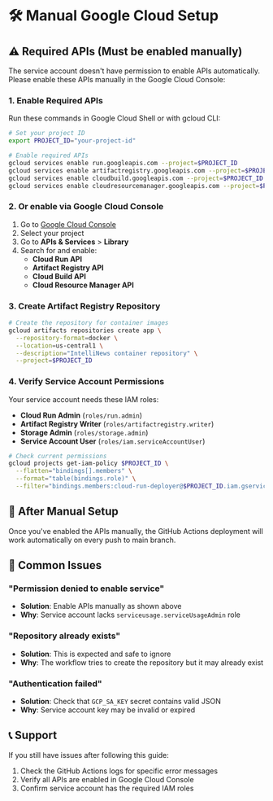# 🛠️ Manual Google Cloud Setup

## ⚠️ Required APIs (Must be enabled manually)

The service account doesn't have permission to enable APIs automatically. Please enable these APIs manually in the Google Cloud Console:

### 1. **Enable Required APIs**

Run these commands in Google Cloud Shell or with gcloud CLI:

```bash
# Set your project ID
export PROJECT_ID="your-project-id"

# Enable required APIs
gcloud services enable run.googleapis.com --project=$PROJECT_ID
gcloud services enable artifactregistry.googleapis.com --project=$PROJECT_ID
gcloud services enable cloudbuild.googleapis.com --project=$PROJECT_ID
gcloud services enable cloudresourcemanager.googleapis.com --project=$PROJECT_ID
```

### 2. **Or enable via Google Cloud Console**

1. Go to [Google Cloud Console](https://console.cloud.google.com/)
2. Select your project
3. Go to **APIs & Services** > **Library**
4. Search for and enable:
   - **Cloud Run API**
   - **Artifact Registry API**
   - **Cloud Build API**
   - **Cloud Resource Manager API**

### 3. **Create Artifact Registry Repository**

```bash
# Create the repository for container images
gcloud artifacts repositories create app \
  --repository-format=docker \
  --location=us-central1 \
  --description="IntelliNews container repository" \
  --project=$PROJECT_ID
```

### 4. **Verify Service Account Permissions**

Your service account needs these IAM roles:
- **Cloud Run Admin** (`roles/run.admin`)
- **Artifact Registry Writer** (`roles/artifactregistry.writer`)
- **Storage Admin** (`roles/storage.admin`)
- **Service Account User** (`roles/iam.serviceAccountUser`)

```bash
# Check current permissions
gcloud projects get-iam-policy $PROJECT_ID \
  --flatten="bindings[].members" \
  --format="table(bindings.role)" \
  --filter="bindings.members:cloud-run-deployer@$PROJECT_ID.iam.gserviceaccount.com"
```

## 🔧 After Manual Setup

Once you've enabled the APIs manually, the GitHub Actions deployment will work automatically on every push to main branch.

## 🚨 Common Issues

### "Permission denied to enable service"
- **Solution**: Enable APIs manually as shown above
- **Why**: Service account lacks `serviceusage.serviceUsageAdmin` role

### "Repository already exists"
- **Solution**: This is expected and safe to ignore
- **Why**: The workflow tries to create the repository but it may already exist

### "Authentication failed"
- **Solution**: Check that `GCP_SA_KEY` secret contains valid JSON
- **Why**: Service account key may be invalid or expired

## 📞 Support

If you still have issues after following this guide:
1. Check the GitHub Actions logs for specific error messages
2. Verify all APIs are enabled in Google Cloud Console
3. Confirm service account has the required IAM roles